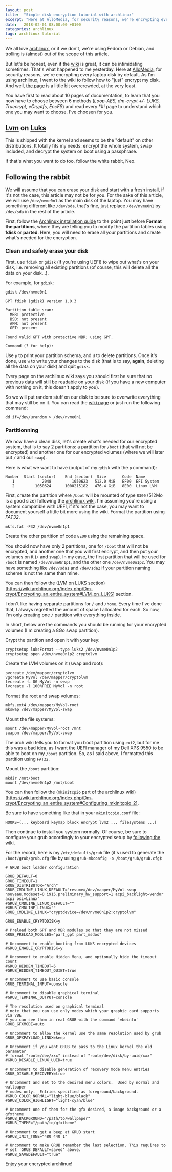```yaml
---
layout: post
title:  "Simple disk encryption tutorial with archlinux"
excerpt: "Here at AlloMedia, for security reasons, we're encrypting every laptop disk by default. As I'm using archlinux, I went to the wiki to follow how to \"just\" encrypt my disk. And well, the page is a little bit overcrowded, at the very least. Let's clarify that a little bit."
date:   2018-02-01 08:00:00 +0100
categories: archlinux
tags: archlinux tutorial
---
```


We all love [archlinux](https://www.archlinux.org/), or if we don't, we're using Fedora or Debian, and trolling is (almost) out of the scope of this article.

But let's be honest, even if the [wiki](http://wiki.archlinux.org/) is great, it can be intimidating sometimes. That's what happened to me yesterday. Here at [AlloMedia](http://www.allo-media.net), for security reasons, we're encrypting every laptop disk by default. As I'm using archlinux, I went to the wiki to follow how to "just" encrypt my disk. And well, [the page](https://wiki.archlinux.org/index.php/Disk_encryption) is a little bit overcrowded, at the very least.

You have first to read about 10 pages of documentation, to learn that you now have to choose between 6 methods (*Loop-AES, dm-crypt +/- LUKS, Truecrypt, eCryptfs, EncFS*) and read every \*#! page to understand which one you may want to choose. I've choosen for you.

## [Lvm](https://en.wikipedia.org/wiki/Logical_Volume_Manager_(Linux)) on [Luks](https://en.wikipedia.org/wiki/Linux_Unified_Key_Setup)

This is shipped with the kernel and seems to be the "default" on other distributions. It totally fits my needs: encrypt the whole system, swap included, and decrypt the system on boot using a passphrase.

If that's what you want to do too, follow the white rabbit, Neo.

## Following the rabbit

We will assume that you can erase your disk and start with a fresh install, if it's not the case, this article may not be for you. For the sake of this article, we will use `/dev/nvme0n1` as the main disk of the laptop. You may have something different like `/dev/sda`, that's fine, just replace `/dev/nvme0n1` by `/dev/sda` in the rest of the article.

First, follow the [Archlinux installation guide](https://wiki.archlinux.org/index.php/Installation_guide) to the point just before __Format the partitions__, where they are telling you to modify the partition tables using __fdisk__ or __parted__. Here, you will need to erase all your partitions and create what's needed for the encryption.

### Clean and safely erase your disk

First, use `fdisk` or `gdisk` (if you're using UEFI) to wipe out what's on your disk, i.e. removing all existing partitions (of course, this will delete all the data on your disk…).

For example, for `gdisk`:

    gdisk /dev/nvme0n1

    GPT fdisk (gdisk) version 1.0.3

    Partition table scan:
      MBR: protective
      BSD: not present
      APM: not present
      GPT: present

    Found valid GPT with protective MBR; using GPT.

    Command (? for help):

Use `p` to print your partition schema, and `d` to delete partitions. Once it's done, use `w` to write your changes to the disk (that is to say, __again__, deleting all the data on your disk) and quit `gdisk`.

Every page on the archlinux wiki says you should first be sure that no previous data will still be readable on your disk (if you have a new computer with nothing on it, this doesn't apply to you).

So we will put random stuff on our disk to be sure to overwrite everything that may still be on it. You can read the [wiki page](https://wiki.archlinux.org/index.php/Securely_wipe_disk#Random_data) or just run the following command:

    dd if=/dev/urandom > /dev/nvme0n1


### Partitionning

We now have a clean disk, let's create what's needed for our encrypted system, that is to say 2 partitions: a partition for `/boot` (that will not be encrypted) and another one for our encrypted volumes (where we will later put `/` and our `swap`).

Here is what we want to have (output of my `gdisk` with the `p` command):

    Number  Start (sector)    End (sector)  Size       Code  Name
       1            2048         1050623   512.0 MiB   EF00  EFI System
       2         1050624      1000215182   476.4 GiB   8E00  Linux LVM

First, create the partition where `/boot` will be mounted of type `8300` (512Mo is a good size) following the [archlinux wiki](https://wiki.archlinux.org/index.php/EFI_System_Partition#Create_the_partition). I'm assuming you're using a system compatible with UEFI, if it's not the case, you may want to document yourself a little bit more using the wiki. Format the partition using _FAT32_.

    mkfs.fat -F32 /dev/nvme0n1p1

Create the other partition of code `8E00` using the remaining space.

You should now have only 2 partitions, one for `/boot` that will not be encrypted, and another one that you will first encrypt, and then put your volumes on it (`/` and `swap`). In my case, the first partition that will be used for `/boot` is named `/dev/nvme0n1p1`, and the other one `/dev/nvme0n1p2`. You may have something like `/dev/sda1` and `/dev/sda2` if your partition naming scheme is not the same than mine.

You can then follow the (LVM on LUKS section)[https://wiki.archlinux.org/index.php/Dm-crypt/Encrypting_an_entire_system#LVM_on_LUKS] section.

I don't like having separate partitions for `/` and `/home`. Every time I've done that, I always regretted the amount of space I allocated for each. So now, I'm only creating one `/` partition with everything inside.

In short, below are the commands you should be running for your encrypted volumes (I'm creating a 8Go swap partition).

Crypt the partition and open it with your key:

    cryptsetup luksFormat --type luks2 /dev/nvme0n1p2
    cryptsetup open /dev/nvme0n1p2 cryptolvm

Create the LVM volumes on it (swap and root):

    pvcreate /dev/mapper/cryptolvm
    vgcreate MyVol /dev/mapper/cryptolvm
    lvcreate -L 8G MyVol -n swap
    lvcreate -l 100%FREE MyVol -n root

Format the root and swap volumes:

    mkfs.ext4 /dev/mapper/MyVol-root
    mkswap /dev/mapper/MyVol-swap

Mount the file systems:

    mount /dev/mapper/MyVol-root /mnt
    swapon /dev/mapper/MyVol-swap

The arch wiki tells you to format you boot partition using `ext2`, but for me this was a bad idea, as I want the UEFI manager of my Dell XPS 9550 to be able to boot on my `/boot` partition. So, as I said above, I formatted this partition using `FAT32`.

Mount the `/boot` partition:

    mkdir /mnt/boot
    mount /dev/nvme0n1p2 /mnt/boot

You can then follow the (`mkinitcpio` part of the archlinux wiki)[https://wiki.archlinux.org/index.php/Dm-crypt/Encrypting_an_entire_system#Configuring_mkinitcpio_2].

Be sure to have something like that in your `mkinitcpio.conf` file:

    HOOKS=(... keyboard keymap block encrypt lvm2 ... filesystems ...)

Then continue to install you system normally. Of course, be sure to configure your grub accordingly to your encrypted setup by [following the wiki](https://wiki.archlinux.org/index.php/Dm-crypt/System_configuration#Boot_loader).

For the record, here is my `/etc/defaults/grub` file (it's used to generate the `/boot/grub/grub.cfg` file by using `grub-mkconfig -o /boot/grub/grub.cfg`):

```
# GRUB boot loader configuration

GRUB_DEFAULT=0
GRUB_TIMEOUT=1
GRUB_DISTRIBUTOR="Arch"
GRUB_CMDLINE_LINUX_DEFAULT="resume=/dev/mapper/MyVol-swap nouveau.modeset=0 i915.preliminary_hw_support=1 acpi_backlight=vendor acpi_osi=Linux"
#GRUB_CMDLINE_LINUX_DEFAULT=""
#GRUB_CMDLINE_LINUX=""
GRUB_CMDLINE_LINUX="cryptdevice=/dev/nvme0n1p2:cryptolvm"

GRUB_ENABLE_CRYPTODISK=y

# Preload both GPT and MBR modules so that they are not missed
GRUB_PRELOAD_MODULES="part_gpt part_msdos"

# Uncomment to enable booting from LUKS encrypted devices
#GRUB_ENABLE_CRYPTODISK=y

# Uncomment to enable Hidden Menu, and optionally hide the timeout count
#GRUB_HIDDEN_TIMEOUT=5
#GRUB_HIDDEN_TIMEOUT_QUIET=true

# Uncomment to use basic console
GRUB_TERMINAL_INPUT=console

# Uncomment to disable graphical terminal
#GRUB_TERMINAL_OUTPUT=console

# The resolution used on graphical terminal
# note that you can use only modes which your graphic card supports via VBE
# you can see them in real GRUB with the command `vbeinfo'
GRUB_GFXMODE=auto

# Uncomment to allow the kernel use the same resolution used by grub
GRUB_GFXPAYLOAD_LINUX=keep

# Uncomment if you want GRUB to pass to the Linux kernel the old parameter
# format "root=/dev/xxx" instead of "root=/dev/disk/by-uuid/xxx"
#GRUB_DISABLE_LINUX_UUID=true

# Uncomment to disable generation of recovery mode menu entries
GRUB_DISABLE_RECOVERY=true

# Uncomment and set to the desired menu colors.  Used by normal and wallpaper
# modes only.  Entries specified as foreground/background.
#GRUB_COLOR_NORMAL="light-blue/black"
#GRUB_COLOR_HIGHLIGHT="light-cyan/blue"

# Uncomment one of them for the gfx desired, a image background or a gfxtheme
#GRUB_BACKGROUND="/path/to/wallpaper"
#GRUB_THEME="/path/to/gfxtheme"

# Uncomment to get a beep at GRUB start
#GRUB_INIT_TUNE="480 440 1"

# Uncomment to make GRUB remember the last selection. This requires to
# set 'GRUB_DEFAULT=saved' above.
#GRUB_SAVEDEFAULT="true"
```

Enjoy your encrypted archlinux!
